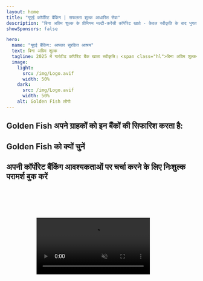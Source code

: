```yaml
---
layout: home
title: "यूएई कॉर्पोरेट बैंकिंग | सफलता शुल्क आधारित सेवा"
description: "बिना अग्रिम शुल्क के प्रीमियम मल्टी-करेंसी कॉर्पोरेट खाते - केवल स्वीकृति के बाद भुगतान करें। 98% सफलता दर के साथ पूर्ण आवेदन प्रबंधन। गारंटीड खाता खोलना।"
showSponsors: false

hero:
  name: "यूएई बैंकिंग: आपका सुरक्षित आश्रय"
  text: बिना अग्रिम शुल्क
  tagline: 2025 में गारंटीड कॉर्पोरेट बैंक खाता स्वीकृति। <span class="hl">बिना अग्रिम शुल्क</span> - केवल स्वीकृति के बाद भुगतान करें। 90% सफलता दर।
  image:
    light:
      src: /img/Logo.avif
      width: 50%
    dark:
      src: /img/Logo.avif
      width: 50%
    alt: Golden Fish लोगो
---
```


<FeatureCards :features="[
  {
    title: 'गारंटीड खाता स्वीकृति',
    bullet: '✓',
    items: [
      'पहले खाते की स्वीकृति के लिए **दो महीने की गारंटी**',
      'दूसरे खाते के लिए तीन महीने की गारंटी',
      'गुणवत्तापूर्ण व्यवसाय योजना तैयारी',
      'व्यापक डयू डिलिजेंस सहायता',
      'बैंक से सीधा संवाद रणनीति',
      'संपूर्ण बैंकिंग पैकेज सेटअप'
    ],
    linkText: 'Read More',
    link: '../../corporate-banking-services/guaranteed-account-approvals',
    icon: {
      light: '/video/iStock-2186765808.mp4',
      dark: '/video/iStock-2166377244.mp4',
      alt: 'बैंकिंग आवश्यकताएं',
    }
  },
]" />

<FeatureCards :features="[
  {
    title: 'उच्च जोखिम वाले व्यवसाय के लिए यूएई बैंक खाते',
    items: [
      'बढ़ी हुई डयू डिलिजेंस (EDD) पर विशेषज्ञ मार्गदर्शन',
      'लेनदेन निगरानी और जोखिम प्रबंधन',
      'अनुपालन नीतियों और प्रक्रियाओं की स्थापना',
      'बैंक संबंध प्रबंधन',
      'नियमित अनुपालन अपडेट और ऑडिट',
      'खाता सुरक्षा के लिए आकस्मिक योजना'
    ],
    linkText: 'Read More',
    link: '../../corporate-banking-services/UAE-Bank-Accounts-for-High-Risk-Business',
    icon: {
      light: '/img/iStock-1333000394.avif',
      dark: '/img/iStock-584576538.avif',
      alt: 'बैंकिंग सेवाएं',
    }
  },
  {
    title: 'अनुपालन में रहें: अपने यूएई व्यवसाय की सुरक्षा करें',
    items: [
      'संभावित जोखिमों की पहचान के लिए नियमित अनुपालन ऑडिट',
      'सरकारी स्वीकृतियों के लिए एंड-टू-एंड PRO सेवाएं',
      'लाइसेंस नवीनीकरण प्रबंधन और अलर्ट',
      'बैंकिंग परामर्श और खाता रखरखाव',
      'VAT और ESR अनुपालन सहायता',
      'कर्मचारी वीजा और श्रम कानून अनुपालन',
      'नियामक अपडेट पर प्रशिक्षण कार्यशालाएं'
    ],
    linkText: 'Read More',
    link: '../../company-registration/Protect-Your-Business',
    icon: {
      light: '/img/iStock-1382278859.jpg',
      dark: '/img/iStock-1867623684.jpg',
      alt: 'बैंकिंग सेवाएं',
    }
  },
  {
    title: 'यूएई कॉर्पोरेट बैंकिंग लाभ',
    items: [
      'मूडीज **Aa2** रेटिंग के साथ मजबूत बैंकिंग प्रणाली',
      '**1980 से स्थिर USD विनिमय दर**',
      'पूंजी आवाजाही पर कोई प्रतिबंध नहीं',
      'US$184 बिलियन से अधिक विदेशी भंडार',
      'राजनीतिक और आर्थिक स्थिरता',
      'सरकार समर्थित बैंकिंग प्रणाली',
      'विश्व स्तरीय डिजिटल बैंकिंग'
    ],
    linkText: 'Read More',
    link: '../../company-registration/banking',
    icon: {
      light: '/img/iStock-1032707788.jpg',
      dark: '/img/iStock-1152367067.avif',
      alt: 'बैंकिंग प्रक्रिया',
    }
  }
]" />

## Golden Fish अपने ग्राहकों को इन बैंकों की सिफारिश करता है:

<!--@include: /../../include/recommended-banks.md-->

## Golden Fish को क्यों चुनें

<BenefitsList :features="[
  {
    icon: '🏆',
    title: 'उच्च जोखिम विशेषज्ञता',
    text: 'उच्च जोखिम वाले क्षेत्राधिकारों के जटिल मामलों में विशेषज्ञता। enhanced due diligence (EDD) आवश्यकताओं की गहरी समझ।'
  },
  {
    icon: '💰',
    title: 'सफलता-आधारित शुल्क',
    text: 'कोई अग्रिम शुल्क नहीं - **स्वीकृति के बाद ही भुगतान करें।** वीजा के लिए 98% और बैंक खातों के लिए 90% सफलता दर।'
  },
  {
    icon: '🏦',
    title: 'बैंक संबंध',
    text: 'प्रमुख UAE बैंकों के साथ मजबूत साझेदारी। स्वीकृति की संभावनाओं को अधिकतम करने के लिए कई बैंकिंग विकल्प।'
  },
  {
    icon: '📊',
    title: 'पूर्ण अनुपालन सहायता',
    text: 'ESR रिपोर्ट, UBO फाइलिंग और नियामक आवश्यकताओं के माध्यम से विशेषज्ञ मार्गदर्शन। नियमित अनुपालन अपडेट।'
  },
  {
    icon: '📝',
    title: 'दस्तावेज़ीकरण उत्कृष्टता',
    text: 'व्यवसाय योजनाओं और अनुपालन नीतियों सहित सभी आवश्यक दस्तावेजों की पेशेवर तैयारी।'
  },
  {
    icon: '🤝',
    title: 'दीर्घकालिक साझेदारी',
    text: 'सेटअप के बाद बैंकिंग संचालन, लेखांकन, कर और अनुपालन आवश्यकताओं के साथ **निरंतर सहायता**।'
  }
]" />

## अपनी कॉर्पोरेट बैंकिंग आवश्यकताओं पर चर्चा करने के लिए निःशुल्क परामर्श बुक करें

<video  autoplay muted playsinline style="padding: 80px" >
  <source src="/video/iStock-2185918790.mp4" type="video/mp4">
</video>

<ContactFormModal 
  formName="Banking [offer]" 
  buttonText="निःशुल्क परामर्श प्राप्त करें" 
  categoryLabel="आवश्यक सहायता स्तर: *" 
  categoryPlaceholderText="अपना सहायता स्तर चुनें"
  messageLabel="हमारे परामर्श की तैयारी में मदद करें (अनुशंसित)"
  messagePlaceholderText="अपने व्यवसाय के प्रकार, संचालन के क्षेत्राधिकार, अपेक्षित लेनदेन मात्रा और किसी विशिष्ट बैंकिंग आवश्यकताओं (मल्टी-करेंसी, व्यापार वित्त, आदि) के बारे में हमें बताएं"
  :services="[
  'बेसिक — केवल आवश्यक दस्तावेज़ीकरण और खाता खोलने का परामर्श',
  'स्टैंडर्ड — सभी बैंकिंग चरणों के माध्यम से पूर्ण दस्तावेज़ीकरण और मार्गदर्शन',
  'व्यापक — आपकी तरफ से न्यूनतम भागीदारी के साथ पूर्ण-सेवा बैंकिंग सेटअप',
  'कस्टम — उच्च मात्रा में लेनदेन या बहु-क्षेत्राधिकार संरचना पर चर्चा की आवश्यकता',
  ]"
/>